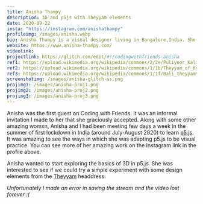 ```yaml
---
title: Anisha Thampy
description: 3D and p5js with Theyyam elements
date: 2020-09-22
insta: "https://instagram.com/anishathampy"
profileimg: /images/anisha.webp
bio: Anisha Thampy is a visual designer living in Bangalore,India. She has previously worked with some of the leaders in design services in India like Tulika Books, Lopez Design, Philips Design, Samsung Design and Quicksand on a variety of exciting projects.
website: https://www.anisha-thampy.com/
videolink: 
projectlink: https://glitch.com/edit/#!/codingwithfriends-anisha
ref1: https://upload.wikimedia.org/wikipedia/commons/2/2e/Puliyoor_Kali_Theyyam_at_Mathamangalam.jpg
ref2: https://upload.wikimedia.org/wikipedia/commons/1/1b/Theyyam_of_Kerala_3.jpg
ref3: https://upload.wikimedia.org/wikipedia/commons/1/1f/Bali_theyyam%2C_Payyannur.jpg
screenshotimg: /images/anisha-glitch-ss.png
projimg1: /images/anisha-proj1.png
projimg2: /images/anisha-proj2.png
projimg3: /images/anisha-proj3.png
---
```

 
Anisha was the first guest on Coding with Friends. It was an informal invitation I made to her that she graciously accepted. Along with some other amazing womxn, Anisha and I had been meeting few days a week in the summer of first lockdown in India (around July-August 2020) to learn [p5.js](https://p5js.org). It was amazing to see the ways in which she was adapting p5.js to be visual practice. You can see more of her amazing work on the Instagram link in the profile above.

Anisha wanted to start exploring the basics of 3D in p5.js. She was interested to see if we could try a simple experiment with some design elements from the [Theyyam](https://en.wikipedia.org/wiki/Theyyam) headdress. 

_Unfortunately I made an error in saving the stream and the video lost forever :(_

